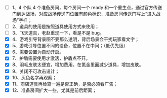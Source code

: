 - [ ] 1、4 个队 4 个准备房间，每个房间一个 ready 和一个重生点，通过官方传送门到达战场，对应战场传送门位置有颜色标识，准备房间传送门写上“进入战场”字样；
- [ ] 2、道具的使用是按照道具使用方式来使用；
- [ ] 3、飞天道具，老赵重现一下，看是不是 bug。
- [x] 4、游戏引导背景图不要那么透明，背后场景会干扰玩家看文字；
- [x] 5、游戏引导位置不同的设备，位置不在中间；（低优先级）
- [x] 6、需要设置为自动开启。
- [x] 7、护盾需要使用才激活，护盾点不开。
- [x] 8、羽毛皮肤太便宜，增加费用。在氪金里面减少道具，增加皮肤。
- [x] 9、关闭不可攻击设计；
- [x] 10、灰色名字再观察；
- [x] 11、商店道具再检查一遍是否正确，是否必须看广告；
- [x] 12、准备房间扩大一些，尤其是前后距离；

